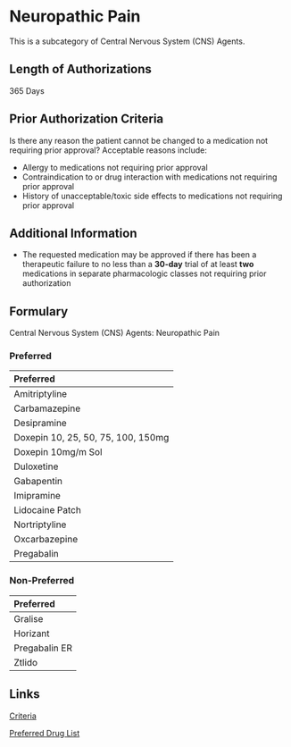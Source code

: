 # Neuropathic Pain

This is a subcategory of Central Nervous System (CNS) Agents.

## Length of Authorizations

365 Days

## Prior Authorization Criteria

Is there any reason the patient cannot be changed to a medication not requiring prior approval? Acceptable reasons include:

-   Allergy to medications not requiring prior approval
-   Contraindication to or drug interaction with medications not requiring prior approval
-   History of unacceptable/toxic side effects to medications not requiring prior approval

## Additional Information

-   The requested medication may be approved if there has been a therapeutic failure to no less than a **30-day** trial of at least **two** medications in separate pharmacologic classes not requiring prior authorization

## Formulary

Central Nervous System (CNS) Agents: Neuropathic Pain

### Preferred

| Preferred                          |
| :--------------------------------- |
| Amitriptyline                      |
| Carbamazepine                      |
| Desipramine                        |
| Doxepin 10, 25, 50, 75, 100, 150mg |
| Doxepin 10mg/m Sol                 |
| Duloxetine                         |
| Gabapentin                         |
| Imipramine                         |
| Lidocaine Patch                    |
| Nortriptyline                      |
| Oxcarbazepine                      |
| Pregabalin                         |

### Non-Preferred

| Preferred     |
| :------------ |
| Gralise       |
| Horizant      |
| Pregabalin ER |
| Ztlido        |

## Links

[Criteria](https://pharmacy.medicaid.ohio.gov/sites/default/files/20221001_UPDL_Criteria_APPROVED.pdf#page=40)

[Preferred Drug List](https://pharmacy.medicaid.ohio.gov/sites/default/files/20221001_UPDL_APPROVED_.pdf#page=17)
